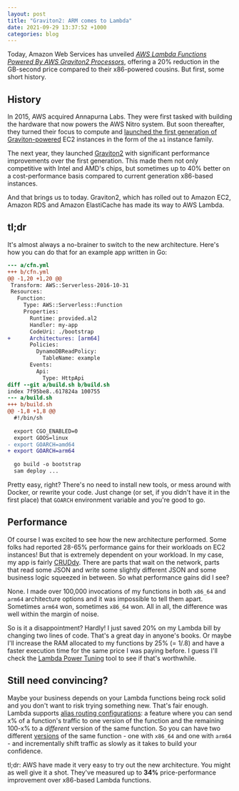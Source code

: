 ```yaml
---
layout: post
title: "Graviton2: ARM comes to Lambda" 
date: 2021-09-29 13:37:52 +1000
categories: blog
---
```


Today, Amazon Web Services has unveiled [_AWS Lambda Functions Powered By AWS Graviton2 Processors_][release-link], 
offering a 20% reduction in the GB-second price compared to their x86-powered
cousins. But first, some short history.

## History

In 2015, AWS acquired Annapurna Labs. They were first tasked with building
the hardware that now powers the AWS Nitro system. But soon thereafter,
they turned their focus to compute and [launched the first generation of
Graviton-powered][graviton1] EC2 instances in the form of the `a1` instance family.

The next year, they launched [Graviton2][graviton2] with significant performance 
improvements over the first generation. This made them not only competitive with 
Intel and AMD's chips, but sometimes up to 40% better on a cost-performance basis
compared to current generation x86-based instances.

And that brings us to today. Graviton2, which has rolled out to Amazon EC2, Amazon RDS and
Amazon ElastiCache has made its way to AWS Lambda.

## tl;dr

It's almost always a no-brainer to switch to the new architecture. Here's how
you can do that for an example app written in Go:

```diff
--- a/cfn.yml
+++ b/cfn.yml
@@ -1,20 +1,20 @@
 Transform: AWS::Serverless-2016-10-31
 Resources:
   Function:
     Type: AWS::Serverless::Function
     Properties:
       Runtime: provided.al2
       Handler: my-app
       CodeUri: ./bootstrap
+      Architectures: [arm64]
       Policies:
         DynamoDBReadPolicy:
           TableName: example
       Events:
         Api:
           Type: HttpApi
diff --git a/build.sh b/build.sh
index 7f95be8..617824a 100755
--- a/build.sh
+++ b/build.sh
@@ -1,8 +1,8 @@
  #!/bin/sh
  
  export CGO_ENABLED=0
  export GOOS=linux
- export GOARCH=amd64
+ export GOARCH=arm64
 
  go build -o bootstrap
  sam deploy ...
```

Pretty easy, right? There's no need to install new tools, or mess around with
Docker, or rewrite your code. Just change (or set, if you didn't have it in the
first place) that `GOARCH` environment variable and you're good to go.

## Performance

Of course I was excited to see how the new architecture performed. Some folks had 
reported 28-65% performance gains for their workloads on EC2 instances! But that is extremely dependent on your workload.
In my case, my app is fairly [CRUDdy][crud]. There are parts that wait on the 
network, parts that read some JSON and write some slightly different JSON and
some business logic squeezed in between. So what performance gains did I see?

None. I made over 100,000 invocations of my functions in both `x86_64` and `arm64`
architecture options and it was impossible to tell them apart. Sometimes `arm64`
won, sometimes `x86_64` won. All in all, the difference was well within the margin
of noise.

So is it a disappointment? Hardly! I just saved 20% on my Lambda bill by changing
two lines of code. That's a great day in anyone's books. Or maybe I'll increase
the RAM allocated to my functions by 25% (= 1/.8) and have a faster execution 
time for the same price I was paying before. I guess I'll check the 
[Lambda Power Tuning][tuning] tool to see if that's worthwhile.

## Still need convincing?

Maybe your business depends on your Lambda functions being rock solid and you don't
want to risk trying something new. That's fair enough. Lambda supports 
[alias routing configurations][alias-routing]: a feature where you can send x%
of a function's traffic to one version of the function and the remaining 100-x%
to a _different_ version of the same function. So you can have two different
[versions][versioning] of the same function - one with `x86_64` and one with 
`arm64` - and incrementally shift traffic as slowly as it takes to build your
confidence. 

tl;dr: AWS have made it very easy to try out the new architecture. You might
as well give it a shot. They've measured up to **34%** price-performance
improvement over x86-based Lambda functions. 

[release-link]: https://aws.amazon.com/blogs/aws/aws-lambda-functions-powered-by-aws-graviton2-processor-run-your-functions-on-arm-and-get-up-to-34-better-price-performance/
[graviton1]: https://aws.amazon.com/blogs/aws/new-ec2-instances-a1-powered-by-arm-based-aws-graviton-processors/
[graviton2]: https://aws.amazon.com/blogs/aws/new-m6g-ec2-instances-powered-by-arm-based-aws-graviton2/
[crud]: https://en.wikipedia.org/wiki/Create,_read,_update_and_delete
[tuning]: https://docs.aws.amazon.com/lambda/latest/operatorguide/profile-functions.html
[alias-routing]: https://docs.aws.amazon.com/lambda/latest/dg/configuration-aliases.html#configuring-alias-routing
[versioning]: https://docs.aws.amazon.com/lambda/latest/dg/configuration-versions.html

